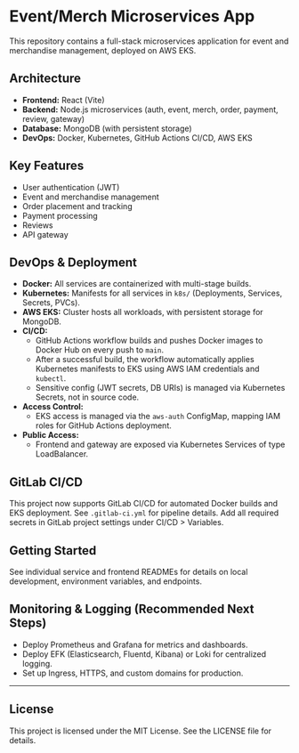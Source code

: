 # Event/Merch Microservices App

This repository contains a full-stack microservices application for event and merchandise management, deployed on AWS EKS.

## Architecture
- **Frontend:** React (Vite)
- **Backend:** Node.js microservices (auth, event, merch, order, payment, review, gateway)
- **Database:** MongoDB (with persistent storage)
- **DevOps:** Docker, Kubernetes, GitHub Actions CI/CD, AWS EKS

## Key Features
- User authentication (JWT)
- Event and merchandise management
- Order placement and tracking
- Payment processing
- Reviews
- API gateway

## DevOps & Deployment
- **Docker:** All services are containerized with multi-stage builds.
- **Kubernetes:** Manifests for all services in `k8s/` (Deployments, Services, Secrets, PVCs).
- **AWS EKS:** Cluster hosts all workloads, with persistent storage for MongoDB.
- **CI/CD:**
  - GitHub Actions workflow builds and pushes Docker images to Docker Hub on every push to `main`.
  - After a successful build, the workflow automatically applies Kubernetes manifests to EKS using AWS IAM credentials and `kubectl`.
  - Sensitive config (JWT secrets, DB URIs) is managed via Kubernetes Secrets, not in source code.
- **Access Control:**
  - EKS access is managed via the `aws-auth` ConfigMap, mapping IAM roles for GitHub Actions deployment.
- **Public Access:**
  - Frontend and gateway are exposed via Kubernetes Services of type LoadBalancer.

## GitLab CI/CD
This project now supports GitLab CI/CD for automated Docker builds and EKS deployment. See `.gitlab-ci.yml` for pipeline details. Add all required secrets in GitLab project settings under CI/CD > Variables.

## Getting Started
See individual service and frontend READMEs for details on local development, environment variables, and endpoints.

## Monitoring & Logging (Recommended Next Steps)
- Deploy Prometheus and Grafana for metrics and dashboards.
- Deploy EFK (Elasticsearch, Fluentd, Kibana) or Loki for centralized logging.
- Set up Ingress, HTTPS, and custom domains for production.

---

## License

This project is licensed under the MIT License. See the LICENSE file for details.